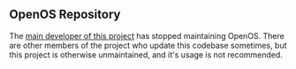 ## OpenOS Repository
The [main developer of this project](https://github.com/sc39IsADev) has stopped maintaining OpenOS. There are other members of the project who update this codebase sometimes, but this project is otherwise unmaintained, and it's usage is not recommended.
